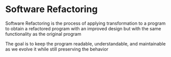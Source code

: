# Software Refactoring
Software Refactoring is the process of applying transformation to a program to obtain a refactored program with an improved design but with the same functionality as the original program

The goal is to keep the program readable, understandable, and maintainable as we evolve it while still preserving the behavior